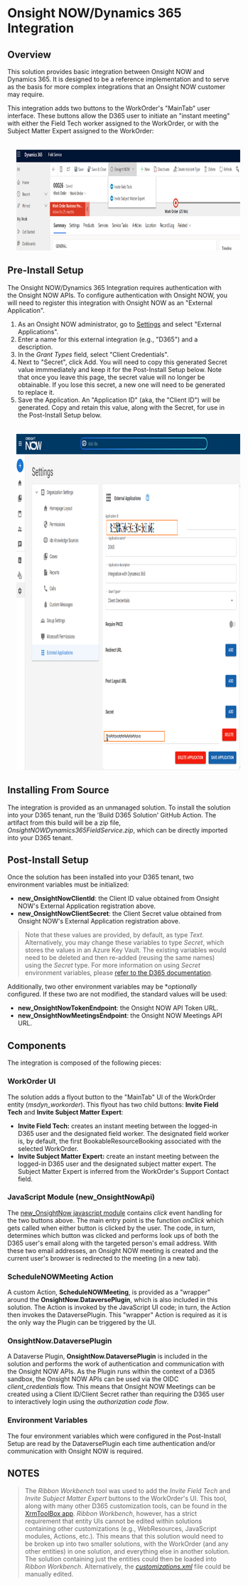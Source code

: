 # Onsight NOW/Dynamics 365 Integration

## Overview

This solution provides basic integration between Onsight NOW and Dynamics 365. It is designed to be a reference implementation and to serve as the basis for more complex integrations that an Onsight NOW customer may require.

This integration adds two buttons to the WorkOrder's "MainTab" user interface. These buttons allow the D365 user to initiate an "instant meeting" with either the Field Tech worker assigned to the WorkOrder, or with the Subject Matter Expert assigned to the WorkOrder:

<img src="images/NOW-D365WorkOrder.png" width="950" height="226" style="margin-top: 20px; margin-left: 20px">

## Pre-Install Setup

The Onsight NOW/Dynamics 365 Integration requires authentication with the Onsight NOW APIs. To configure authentication with Onsight NOW, you will need to register this integration with Onsight NOW as an "External Application".

1) As an Onsight NOW administrator, go to [Settings](https://app.onsightnow.com/settings) and select "External Applications".
2) Enter a name for this external integration (e.g., "D365") and a description.
3) In the _Grant Types_ field, select "Client Credentials".
4) Next to "Secret", click Add. You will need to copy this generated Secret value immmediately and keep it for the Post-Install Setup below. Note that once you leave this page, the secret value will no longer be obtainable. If you lose this secret, a new one will need to be generated to replace it.
5) Save the Application. An "Application ID" (aka, the "Client ID") will be generated. Copy and retain this value, along with the Secret, for use in the Post-Install Setup below.

<img src="images/NOW-ExternalApplications.png" width="990" height="755" style="margin-top: 20px; margin-left: 20px">

## Installing From Source

The integration is provided as an unmanaged solution. To install the solution into your D365 tenant, run the 'Build D365 Solution' GitHub Action. The artifact from this build will be a zip file, _OnsightNOWDynamics365FieldService.zip_, which can be directly imported into your D365 tenant. 

## Post-Install Setup

Once the solution has been installed into your D365 tenant, two environment variables must be initialized:

- **new_OnsightNowClientId**: the Client ID value obtained from Onsight NOW's External Application registration above.
- **new_OnsightNowClientSecret**: the Client Secret value obtained from Onsight NOW's External Application registration above.

> Note that these values are provided, by default, as type _Text_. Alternatively, you may change these variables to type _Secret_, which stores the values in an Azure Key Vault. The existing variables would need to be deleted and then re-added (reusing the same names) using the _Secret_ type. For more information on using _Secret_ environment variables, please [refer to the D365 documentation](https://learn.microsoft.com/en-us/power-apps/maker/data-platform/environmentvariables-azure-key-vault-secrets).

Additionally, two other environment variables may be **optionally* configured. If these two are not modified, the standard values will be used:
- **new_OnsightNowTokenEndpoint**: the Onsight NOW API Token URL.
- **new_OnsightNowMeetingsEndpoint**: the Onsight NOW Meetings API URL.

## Components

The integration is composed of the following pieces:

### WorkOrder UI

The solution adds a flyout button to the "MainTab" UI of the WorkOrder entity (_msdyn_workorder_). This flyout has two child buttons: __Invite Field Tech__ and __Invite Subject Matter Expert__:

- **Invite Field Tech:** creates an instant meeting between the logged-in D365 user and the designated field worker. The designated field worker is, by default, the first BookableResourceBooking associated with the selected WorkOrder.
- **Invite Subject Matter Expert:** create an instant meeting between the logged-in D365 user and the designated subject matter expert. The Subject Matter Expert is inferred from the WorkOrder's Support Contact field.

### JavaScript Module (new_OnsightNowApi)

The [new_OnsightNow javascript module](solutions/OnsightNOWDynamics365FieldService/WebResources/new_OnsightNowApiB4063D5E-9601-EF11-9F89-002248B31AA4.js) contains _click_ event handling for the two buttons above. The main entry point is the function _onClick_ which gets called when either button is clicked by the user. The code, in turn, determines which button was clicked and performs look ups of both the D365 user's email along with the targeted person's email address. With these two email addresses, an Onsight NOW meeting is created and the current user's browser is redirected to the meeting (in a new tab).

### ScheduleNOWMeeting Action

A custom Action, __ScheduleNOWMeeting__, is provided as a "wrapper" around the __OnsightNow.DataversePlugin__, which is also included in this solution. The Action is invoked by the JavaScript UI code; in turn, the Action then invokes the DataversePlugin. This "wrapper" Action is required as it is the only way the Plugin can be triggered by the UI.

### OnsightNow.DataversePlugin

A Dataverse Plugin, __OnsightNow.DataversePlugin__ is included in the solution and performs the work of authentication and communication with the Onsight NOW APIs. As the Plugin runs within the context of a D365 sandbox, the Onsight NOW APIs can be used via the OIDC _client_credentials_ flow. This means that Onsight NOW Meetings can be created using a Client ID/Client Secret rather than requiring the D365 user to interactively login using the _authorization code flow_.

### Environment Variables

The four environment variables which were configured in the Post-Install Setup are read by the DataversePlugin each time authentication and/or communication with Onsight NOW is required.

## NOTES

> The _Ribbon Workbench_ tool was used to add the _Invite Field Tech_ and _Invite Subject Matter Expert_ buttons to the WorkOrder's UI. This tool, along with many other D365 customization tools, can be found in the [XrmToolBox app](https://www.xrmtoolbox.com/). _Ribbon Workbench_, however, has a strict requirement that entity UIs cannot be edited within solutions containing other customizations (e.g., WebResources, JavaScript modules, Actions, etc.). This means that this solution would need to be broken up into two smaller solutions, with the WorkOrder (and any other entities) in one solution, and everything else in another solution. The solution containing just the entities could then be loaded into _Ribbon Workbench_. Alternatively, the [_customizations.xml_](solutions/OnsightNOWDynamics365FieldService/customizations.xml) file could be manually edited.
